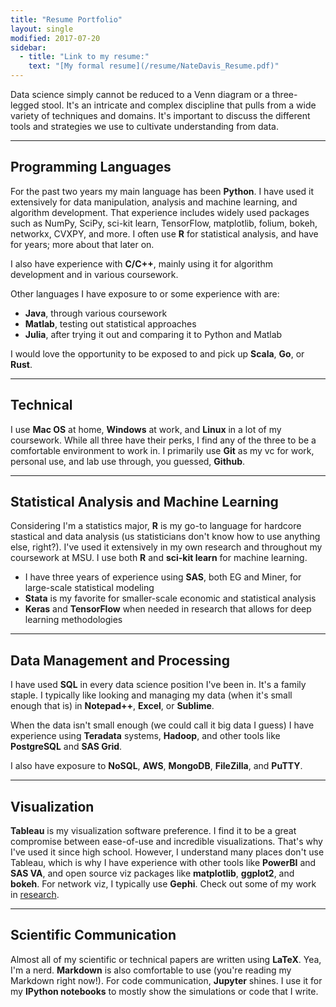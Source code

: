 ```yaml
---
title: "Resume Portfolio"
layout: single
modified: 2017-07-20
sidebar:
  - title: "Link to my resume:"
    text: "[My formal resume](/resume/NateDavis_Resume.pdf)"
---
```


Data science simply cannot be reduced to a Venn diagram or a three-legged stool. It's an intricate and complex discipline that pulls from a wide variety of techniques and domains. It's important to discuss the different tools and strategies we use to cultivate understanding from data.

---
## Programming Languages

For the past two years my main language has been **Python**. I have used it extensively for data manipulation, analysis and machine learning, and algorithm development. That experience includes widely used packages such as NumPy, SciPy, sci-kit learn, TensorFlow, matplotlib, folium, bokeh, networkx, CVXPY, and more. I often use **R** for statistical analysis, and have for years; more about that later on.

I also have experience with **C/C++**, mainly using it for algorithm development and in various coursework.

Other languages I have exposure to or some experience with are:
* **Java**, through various coursework
* **Matlab**, testing out statistical approaches
* **Julia**, after trying it out and comparing it to Python and Matlab

I would love the opportunity to be exposed to and pick up **Scala**, **Go**, or **Rust**.


---
## Technical

I use **Mac OS** at home, **Windows** at work, and **Linux** in a lot of my coursework. While all three have their perks, I find any of the three to be a comfortable environment to work in. I primarily use **Git** as my vc for work, personal use, and lab use through, you guessed, **Github**.


---
## Statistical Analysis and Machine Learning

Considering I'm a statistics major, **R** is my go-to language for hardcore stastical and data analysis (us statisticians don't know how to use anything else, right?). I've used it extensively in my own research and throughout my coursework at MSU. I use both **R** and **sci-kit learn** for machine learning.

* I have three years of experience using **SAS**, both EG and Miner, for large-scale statistical modeling
* **Stata** is my favorite for smaller-scale economic and statistical analysis
* **Keras** and **TensorFlow** when needed in research that allows for deep learning methodologies


---
## Data Management and Processing

I have used **SQL** in every data science position I've been in. It's a family staple. I typically like looking and managing my data (when it's small enough that is) in **Notepad++**, **Excel**, or **Sublime**. 

When the data isn't small enough (we could call it big data I guess) I have experience using **Teradata** systems, **Hadoop**, and other tools like **PostgreSQL** and **SAS Grid**.

I also have exposure to **NoSQL**, **AWS**, **MongoDB**, **FileZilla**, and **PuTTY**.


---
## Visualization

**Tableau** is my visualization software preference. I find it to be a great compromise between ease-of-use and incredible visualizations. That's why I've used it since high school. However, I understand many places don't use Tableau, which is why I have experience with other tools like **PowerBI** and **SAS VA**, and open source viz packages like **matplotlib**, **ggplot2**, and **bokeh**. For network viz, I typically use **Gephi**. Check out some of my work in [research](/research/).


---
## Scientific Communication

Almost all of my scientific or technical papers are written using **LaTeX**. Yea, I'm a nerd. **Markdown** is also comfortable to use (you're reading my Markdown right now!). For code communication, **Jupyter** shines. I use it for my **IPython notebooks** to mostly show the simulations or code that I write. 
